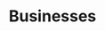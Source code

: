 ---
title: Businesses
longTitle: 'Businesses'
tags:
- gccommon
french:
- "[[Entreprise]]"
narrowerTerm:
- "[[Conglomerates]]"
- "[[Consortia]]"
- "[[Cooperatives]]"
- "[[Family businesses]]"
- "[[Financial institutions]]"
- "[[Financing companies]]"
- "[[Franchises]]"
- "[[Home-based businesses]]"
- "[[Indigenous businesses]]"
- "[[Small businesses]]"
- "[[Sole proprietorships]]"
- "[[Support businesses]]"
relatedTerm:
- "[[Business numbers]]"
scopeNote:
- "Any establishments for the conduct of trade or com"
usedFor:
- "[[Business corporations]]"
- "[[Business enterprises]]"
- "[[Commercial enterprises]]"
- "[[Enterprises]]"
---
